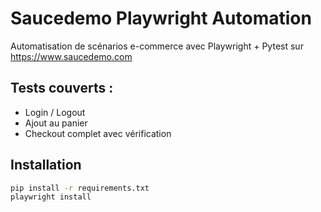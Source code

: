 # Saucedemo Playwright Automation

Automatisation de scénarios e-commerce avec Playwright + Pytest sur https://www.saucedemo.com

## Tests couverts :
- Login / Logout
- Ajout au panier
- Checkout complet avec vérification

## Installation
```bash
pip install -r requirements.txt
playwright install

